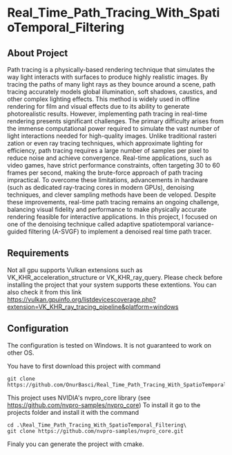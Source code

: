 # Real_Time_Path_Tracing_With_SpatioTemporal_Filtering

## About Project
 Path tracing is a physically-based rendering technique that simulates the way light interacts
 with surfaces to produce highly realistic images. By tracing the paths of many light rays as
 they bounce around a scene, path tracing accurately models global illumination, soft shadows,
 caustics, and other complex lighting effects. This method is widely used in offline rendering for
 film and visual effects due to its ability to generate photorealistic results.
 However, implementing path tracing in real-time rendering presents significant challenges.
 The primary difficulty arises from the immense computational power required to simulate the
 vast number of light interactions needed for high-quality images. Unlike traditional rasteri
zation or even ray tracing techniques, which approximate lighting for efficiency, path tracing
 requires a large number of samples per pixel to reduce noise and achieve convergence. Real-time
 applications, such as video games, have strict performance constraints, often targeting 30 to 60
 frames per second, making the brute-force approach of path tracing impractical.
 To overcome these limitations, advancements in hardware (such as dedicated ray-tracing
 cores in modern GPUs), denoising techniques, and clever sampling methods have been de
veloped. Despite these improvements, real-time path tracing remains an ongoing challenge,
 balancing visual fidelity and performance to make physically accurate rendering feasible for
 interactive applications. In this project, I focused on one of the denoising technique called
 adaptive spatiotemporal variance-guided filtering (A-SVGF) to implement a denoised real time
 path tracer.

## Requirements
Not all gpu supports Vulkan extensions such as VK_KHR_acceleration_structure or VK_KHR_ray_query. Please check before
installing the project that your system supports these extentions. You can also check it from this link
https://vulkan.gpuinfo.org/listdevicescoverage.php?extension=VK_KHR_ray_tracing_pipeline&platform=windows


## Configuration
The configuration is tested on Windows. It is not guaranteed to work on other OS.

You have to first download this project with command 
```
git clone https://github.com/OnurBasci/Real_Time_Path_Tracing_With_SpatioTemporal_Filtering.git
```
This project uses NVIDIA's nvpro_core library (see https://github.com/nvpro-samples/nvpro_core)
To install it go to the projects folder and install it with the command
```
cd .\Real_Time_Path_Tracing_With_SpatioTemporal_Filtering\
git clone https://github.com/nvpro-samples/nvpro_core.git
```
Finaly you can generate the project with cmake.



